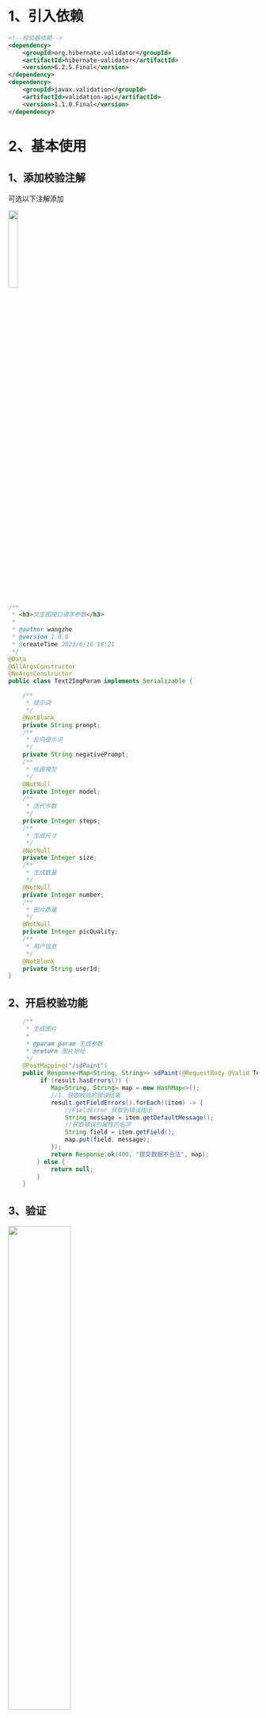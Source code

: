 # 1、引入依赖
```xml
<!--校验器依赖-->
<dependency>
    <groupId>org.hibernate.validator</groupId>
    <artifactId>hibernate-validator</artifactId>
    <version>6.2.5.Final</version>
</dependency>
<dependency>
    <groupId>javax.validation</groupId>
    <artifactId>validation-api</artifactId>
    <version>1.1.0.Final</version>
</dependency>
```

# 2、基本使用
## 1、添加校验注解
可选以下注解添加

<!-- <img src="/assets/java/functional-design/jsr1.png" style="zoom:50%;" /> -->

<img src="https://cdn.nlark.com/yuque/0/2024/png/23116580/1707363516762-8a9aa719-9a7a-46ee-ad5f-6a3788d3ffca.png" width="20%" referrerpolicy="no-referrer" />

```java
/**
 * <h3>文生图接口请求参数</h3>
 *
 * @author wangzhe
 * @version 1.0.0
 * @createTime 2023/6/16 18:21
 */
@Data
@AllArgsConstructor
@NoArgsConstructor
public class Text2ImgParam implements Serializable {

    /**
     * 提示词
     */
    @NotBlank
    private String prompt;
    /**
     * 反向提示词
     */
    private String negativePrompt;
    /**
     * 绘画模型 
     */
    @NotNull
    private Integer model;
    /**
     * 迭代步数
     */
    private Integer steps;
    /**
     * 生成尺寸 
     */
    @NotNull
    private Integer size;
    /**
     * 生成数量
     */
    @NotNull
    private Integer number;
    /**
     * 图片质量
     */
    @NotNull
    private Integer picQuality;
    /**
     * 用户信息
     */
    @NotBlank
    private String userId;
}

```

## 2、开启校验功能
```java
    /**
     * 生成图片
     *
     * @param param 生成参数
     * @return 图片地址
     */
    @PostMapping("/sdPaint")
    public Response<Map<String, String>> sdPaint(@RequestBody @Valid Text2ImgParam param, BindingResult result) {
         if (result.hasErrors()) {
            Map<String, String> map = new HashMap<>();
            //1、获取校验的错误结果
            result.getFieldErrors().forEach((item) -> {
                //FieldError 获取到错误提示
                String message = item.getDefaultMessage();
                //获取错误的属性的名字
                String field = item.getField();
                map.put(field, message);
            });
            return Response.ok(400, "提交数据不合法", map);
        } else {
            return null;
        }
    }
```

## 3、验证
<!-- <img src="/assets/java/functional-design/jsr2.png" style="zoom:50%;" /> -->
<img src="https://cdn.nlark.com/yuque/0/2024/png/23116580/1707363750669-b6804ee4-fd65-4eaa-8a4f-874e07c9f0f4.png" width="50%" referrerpolicy="no-referrer">

# 3、统一异常处理
## 1、创建异常枚举
```java
package com.doyos.server.common.enums;

/**
 * <h3>业务异常枚举</h3>
 *
 * @author wangzhe
 * @version 1.0.0
 * @createTime 2024/2/8 11:44
 */
public enum BizCodeEnum {
    /**
     * 服务器异常
     */
    UNKNOWN_EXCEPTION(500, "服务器异常"),
    /**
     * 参数格式校验异常
     */
    VALID_EXCEPTION(400, "参数格式校验失败");

    private final int code;
    private final String msg;

    BizCodeEnum(int code, String msg) {
        this.code = code;
        this.msg = msg;
    }

    public int getCode() {
        return code;
    }

    public String getMsg() {
        return msg;
    }
}

```

## 2、创建全局异常处理类
```java
/**
 * <h3>全局异常处理</h3>
 *
 * @author wangzhe
 * @version 1.0.0
 * @createTime 2024/2/8 11:49
 */
@RestControllerAdvice(basePackages = "com.doyos.server.web.controller")
public class GlobalExceptionHandler {
    private static final Log LOGGER = LogFactory.get();

    /**
     * 自定义参数校验异常
     *
     * @param e 异常信息
     * @return 响应内容
     */
    @ExceptionHandler(value = MethodArgumentNotValidException.class)
    public Response<Map<String, String>> handleValidException(MethodArgumentNotValidException e) {
        LOGGER.error("数据校验出现异常:{},异常类型:{}", e.getMessage(), e.getClass());
        BindingResult result = e.getBindingResult();
        HashMap<String, String> errMap = new HashMap<>();
        result.getFieldErrors().forEach((item) -> {
            errMap.put(item.getField(), item.getDefaultMessage());
        });
        return Response.fail(BizCodeEnum.VALID_EXCEPTION.getCode(), BizCodeEnum.VALID_EXCEPTION.getMsg(), errMap);
    }

    /**
     * 全局异常处理
     *
     * @param throwable 异常信息
     * @return 响应内容
     */
    @ExceptionHandler(value = Throwable.class)
    public Response<String> globalException(Throwable throwable) {
        return Response.fail(BizCodeEnum.UNKNOWN_EXCEPTION.getCode(),BizCodeEnum.UNKNOWN_EXCEPTION.getMsg());
    }
}

```

## 3、修改controller
```java
    /**
     * 生成图片
     *
     * @param param 生成参数
     * @return 图片地址
     */
    @PostMapping("/sdPaint")
    public Response<String> sdPaint(@RequestBody @Valid Text2ImgParam param) {
        return Response.ok("ok");
    }
```

## 4、验证
<!-- <img src="/assets/java/functional-design/jsr3.png" style="zoom:50%;" /> -->

<img src="https://cdn.nlark.com/yuque/0/2024/png/23116580/1707366043254-c3c9c9a9-5859-44f4-8879-7406f7dd04ac.png" width="50%" referrerpolicy="no-referrer">


